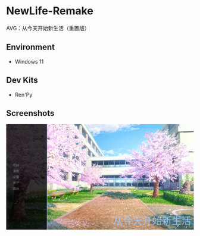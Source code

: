 # NewLife-Remake
AVG：从今天开始新生活（重置版）

## Environment

- Windows 11

## Dev Kits

- Ren'Py

## Screenshots

![main menu](screenshots/new_life.png)
